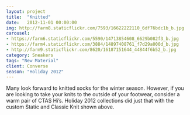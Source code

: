 ```yaml
---
layout: project
title:  "Knitted"
date:   2012-11-01 00:00:00
img: http://farm8.staticflickr.com/7593/16622222110_6df76bdc1b_b.jpg
carousel:
- https://farm6.staticflickr.com/5590/14713854608_6629b082f3_b.jpg
- https://farm4.staticflickr.com/3884/14897408761_f7d29a000d_b.jpg
- http://farm9.staticflickr.com/8620/16187151644_44844f6b52_b.jpg
category: Sneakers
tags: "New Material"
client: Converse
season: "Holiday 2012"
---
```

Many look forward to knitted socks for the winter season. However, if you are looking to take your knits to the outside of your footwear, consider a warm pair of CTAS Hi’s. Holiday 2012 collections did just that with the custom Static and Classic Knit shown above.
